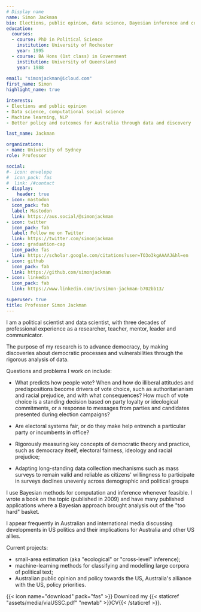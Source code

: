 ```yaml
---
# Display name
name: Simon Jackman
bio: Elections, public opinion, data science, Bayesian inference and computation, data viz.
education:
  courses:
  - course: PhD in Political Science
    institution: University of Rochester
    year: 1995
  - course: BA Hons (1st class) in Government
    institution: University of Queensland
    year: 1988
    
email: "simonjackman@icloud.com"
first_name: Simon
highlight_name: true

interests:
- Elections and public opinion
- Data science, computational social science
- Machine learning, NLP
- Better policy and outcomes for Australia through data and discovery

last_name: Jackman

organizations:
- name: University of Sydney
role: Professor

social:
#- icon: envelope
#  icon_pack: fas
#  link: /#contact
- display:
    header: true
- icon: mastodon
  icon_pack: fab
  label: Mastodon
  link: https://aus.social/@simonjackman
- icon: twitter
  icon_pack: fab
  label: Follow me on Twitter
  link: https://twitter.com/simonjackman
- icon: graduation-cap
  icon_pack: fas
  link: https://scholar.google.com/citations?user=TO3o3kgAAAAJ&hl=en
- icon: github
  icon_pack: fab
  link: https://github.com/simonjackman
- icon: linkedin
  icon_pack: fab
  link: https://www.linkedin.com/in/simon-jackman-b702bb13/

superuser: true
title: Professor Simon Jackman
---
```


I am a political scientist and data scientist, with three decades of professional experience as a researcher, teacher, mentor, leader and communicator.

The purpose of my research is to advance democracy, by making discoveries about democratic processes and vulnerabilities through the rigorous analysis of data.

Questions and problems I work on include: 

- What predicts how people vote?  When and how do illiberal attitudes and predispositions become drivers of vote choice, such as authoritarianism and racial prejudice, and with what consequences?  How much of vote choice is a standing decision based on party loyalty or ideological commitments, or a response to messages from parties and candidates presented during election campaigns?

- Are electoral systems fair, or do they make help entrench a particular party or incumbents in office?

- Rigorously measuring key concepts of democratic theory and practice, such as democracy itself, electoral fairness, ideology and racial prejudice; 

- Adapting long-standing data collection mechanisms such as mass surveys to remain valid and reliable as citizens' willingness to participate in surveys declines unevenly across demographic and political groups

I use Bayesian methods for computation and inference whenever feasible.   I wrote a book on the topic (published in 2009) and have many published applications where a Bayesian approach brought analysis out of the "too hard" basket.

I appear frequently in Australian and international media discussing developments in US politics and their implications for Australia and other US allies.

Current projects:

- small-area estimation (aka "ecological" or "cross-level" inference); 
- machine-learning methods for classifying and modelling large corpora of political text;
- Australian public opinion and policy towards the US, Australia's alliance with the US, policy priorities.

{{< icon name="download" pack="fas" >}} Download my {{< staticref "assets/media/viaUSSC.pdf" "newtab" >}}CV{{< /staticref >}}.
